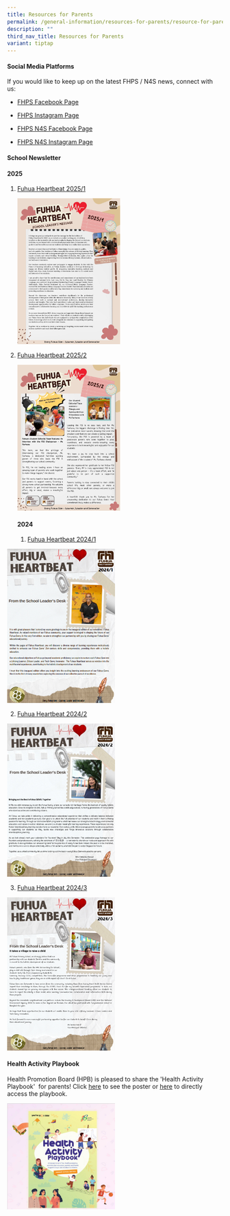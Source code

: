 ```yaml
---
title: Resources for Parents
permalink: /general-information/resources-for-parents/resource-for-parents/
description: ""
third_nav_title: Resources for Parents
variant: tiptap
---
```

<h4><strong>Social Media Platforms</strong></h4>
<p>If you would like to keep up on the latest FHPS / N4S news, connect with
us:</p>
<ul data-tight="true" class="tight">
<li>
<p><a href="https://www.facebook.com/FuhuaPrimary" rel="noopener noreferrer nofollow" target="_blank">FHPS Facebook Page</a>
</p>
</li>
<li>
<p><a href="https://www.instagram.com/fuhua_pri/?hl=en" rel="noopener noreferrer nofollow" target="_blank">FHPS Instagram Page</a>
</p>
</li>
<li>
<p><a href="https://www.facebook.com/fhpsn4s" rel="noopener noreferrer nofollow" target="_blank">FHPS N4S Facebook Page</a>
</p>
</li>
<li>
<p><a href="https://www.instagram.com/n4s_fhps/" rel="noopener noreferrer nofollow" target="_blank">FHPS N4S Instagram Page</a>
</p>
</li>
</ul>
<h4><strong>School Newsletter</strong></h4>
<h4><strong>2025</strong></h4>
<ol data-tight="true" class="tight">
<li>
<p><a href="https://go.gov.sg/fuhuaheartbeat20251" rel="noopener nofollow" target="_blank">Fuhua Heartbeat 2025/1</a>
</p>
<div class="isomer-image-wrapper">
<img style="width: 50%;" height="auto" width="100%" alt="" src="/images/1.jpg">
</div>
<p></p>
</li>
<li>
<p><a href="https://go.gov.sg/fuhuaheart20252" rel="noopener nofollow" target="_blank">Fuhua Heartbeat 2025/2</a>
</p>
<p></p>
<div class="isomer-image-wrapper">
<img style="width: 50%;" height="auto" width="100%" alt="" src="/images/WhatsApp_Image_2025_03_28_at_8_19_40_AM.jpg">
</div>
<h4><strong>2024</strong></h4>
<p></p>
<ol data-tight="true" class="tight">
<li>
<p><a href="https://go.gov.sg/fhpshb20241" rel="noopener noreferrer nofollow" target="_blank">Fuhua Heartbeat 2024/1</a>
</p>
</li>
</ol>
</li>
</ol>
<p></p>
<div class="isomer-image-wrapper">
<img style="width: 50%;" height="auto" width="100%" alt="" src="/images/Screenshot_2024_03_18_152336.png">
</div>
<ol start="2" data-tight="true" class="tight">
<li>
<p><a href="https://go.gov.sg/fhpshb20242" rel="noopener noreferrer nofollow" target="_blank">Fuhua Heartbeat 2024/2</a>
</p>
</li>
</ol>
<p></p>
<div class="isomer-image-wrapper">
<img style="width: 50%;" height="auto" width="100%" alt="" src="/images/Fuhua_Heartbeat_2.jpg">
</div>
<ol start="3" data-tight="true" class="tight">
<li>
<p><a href="https://go.gov.sg/fuhuaheartbeat20243" rel="noopener nofollow" target="_blank">Fuhua Heartbeat 2024/3</a>
</p>
</li>
</ol>
<p></p>
<div class="isomer-image-wrapper">
<img style="width: 50%;" height="auto" width="100%" alt="" src="/images/fuhua_heartbeeat_2024_3.png">
</div>
<p></p>
<h4><strong>Health Activity Playbook</strong></h4>
<p>Health Promotion Board (HPB) is pleased to share the 'Health Activity
Playbook'&nbsp; for parents! Click <a href="/files/Resource for Parents/playbookedm.pdf" rel="noopener noreferrer nofollow" target="_blank">here</a> to see the poster
or <a href="https://ch-api.healthhub.sg/api/public/content/f420cccaff34408e809645c525ab9aca?_gl=1*5q6q0r*_ga*MTc4NjEzNTYuMTcxMDY2NDE5NQ..*_ga_VQW1KL2RMR*MTcxNTE1MjY4Ny4yNC4xLjE3MTUxNTI3MzQuMTMuMC4w" rel="noopener noreferrer nofollow" target="_blank">here</a> to
directly access the playbook.</p>
<p></p>
<div class="isomer-image-wrapper">
<img style="width: 50%;" height="auto" width="100%" alt="" src="/images/School Administration/Resources for Parents/Screenshot_2024_05_16_002332.jpg">
</div>
<p></p>